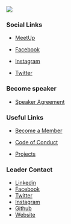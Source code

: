 <!--### Chapter Information
* Chapter Region -->


<img src="assets/images/OWASP1.png"/>

### Social Links

* [MeetUp](https://www.meetup.com/OWASP-Noida-Chapter/)

* [Facebook](https://www.facebook.com/owaspnoida/)

* [Instagram](https://www.instagram.com/owaspnoida/)

* [Twitter](https://twitter.com/Noidaowasp)


### Become speaker

* [Speaker Agreement](https://owasp.org/www-policy/legal/speaker-agreement)


### Useful Links
* [Become a Member](https://owasp.org/membership/)

* [Code of Conduct](https://owasp.org/www-policy/operational/code-of-conduct)

* [Projects](https://owasp.org/projects/)




### Leader Contact

- [Linkedin](https://in.linkedin.com/in/vaibhavkrjha)
- [Facebook](https://www.facebook.com/vaibhavkrjha)
- [Twitter](https://twitter.com/vaibhavkrjha)
- [Instagram](https://www.instagram.com/vaibhavkrjha)
- [Github](https://github.com/vaibhavkrjha)
- [Website](http://vaibhavjha.com)
